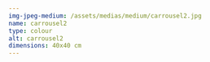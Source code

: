 ```yaml
---
img-jpeg-medium: /assets/medias/medium/carrousel2.jpg
name: carrousel2
type: colour
alt: carrousel2
dimensions: 40x40 cm
---
```

